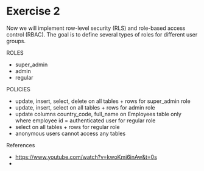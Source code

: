 # Exercise 2

Now we will implement row-level security (RLS) and role-based access control (RBAC). The goal is to define several types of roles for different user groups.

ROLES

- super_admin
- admin
- regular

POLICIES

- update, insert, select, delete on all tables + rows for super_admin role
- update, insert, select on all tables + rows for admin role
- update columns country_code, full_name on Employees table only where employee id = authenticated user for regular role
- select on all tables + rows for regular role
- anonymous users cannot access any tables


References

- https://www.youtube.com/watch?v=kwoKmi6inAw&t=0s
- 
